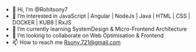 - 👋 Hi, I’m @Rohitsony7
- 👀 I’m interested in JavaScript | Angular | NodeJs | Java | HTML | CSS | DOCKER | KUB8 | RxJS
- 🌱 I’m currently learning SystemDesign & Micro-Frontend Architecture 
- 💞️ I’m looking to collaborate on Web Optimisation & Frontend 
- 📫 How to reach me Rsony.721@gmail.com 

<!---
Rohitsony7/Rohitsony7 is a ✨ special ✨ repository because its `README.md` (this file) appears on your GitHub profile.
You can click the Preview link to take a look at your changes.
--->
